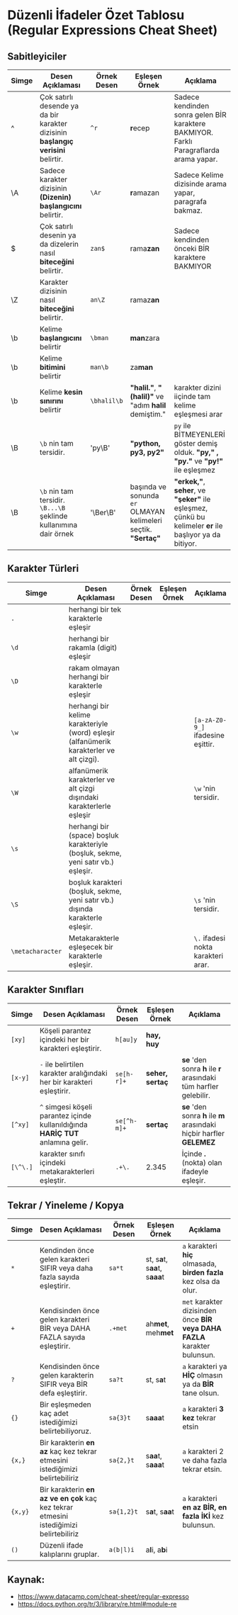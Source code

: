 # Düzenli İfadeler Özet Tablosu (Regular Expressions Cheat Sheet)

## Sabitleyiciler

| Simge | Desen Açıklaması                                                                  | Örnek Desen | Eşleşen Örnek                                                   | Açıklama                                                                                                     |
| ----- | --------------------------------------------------------------------------------- | ----------- | --------------------------------------------------------------- | ------------------------------------------------------------------------------------------------------------ |
| ^     | Çok satırlı desende ya da bir karakter dizisinin **başlangıç verisini** belirtir. | `^r`        | **r**ecep                                                       | Sadece kendinden sonra gelen BİR karaktere BAKMIYOR. Farklı Paragraflarda arama yapar.                       |
| \A    | Sadece karakter dizisinin **(Dizenin) başlangıcını** belirtir.                    | `\Ar`       | **r**amazan                                                     | Sadece Kelime dizisinde  arama yapar, paragrafa bakmaz.                                                      |
| $     | Çok satırlı desenin ya da dizelerin nasıl **biteceğini** belirtir.                | `zan$`      | rama**zan**                                                     | Sadece kendinden önceki BİR karaktere BAKMIYOR                                                               |
| \Z    | Karakter dizisinin nasıl **biteceğini** belirtir.                                 | `an\Z`      | ramaz**an**                                                     |                                                                                                              |
| \b    | Kelime **başlangıcını** belirtir                                                  | `\bman`     | **man**zara                                                     |                                                                                                              |
| \b    | Kelime **bitimini** belirtir                                                      | `man\b`     | za**man**                                                       |                                                                                                              |
| \b    | Kelime **kesin sınırını** belirtir                                                | `\bhalil\b` | **"halil."**, **"(halil)"** ve  "adım **halil** demiştim."      | karakter dizini iiçinde tam kelime eşleşmesi arar                                                            |
| \B    | `\b` nin tam tersidir.                                                            | 'py\B'      | **"python, py3, py2"**                                          | `py` ile BİTMEYENLERİ göster demiş olduk. **"py," , "py."** ve **"py!"** ile eşleşmez                        |
| \B    | `\b` nin tam tersidir. `\B...\B` şeklinde kullanımına dair örnek                  | '\Ber\B'    | başında ve sonunda `er` OLMAYAN kelimeleri seçtik. **"Sertaç"** | **"erkek,"**, **seher**,  ve **"şeker"** ile eşleşmez, çünkü bu kelimeler **er** ile başlıyor ya da bitiyor. |

## Karakter Türleri

| Simge            | Desen Açıklaması                                                                        | Örnek Desen | Eşleşen Örnek | Açıklama                           |
| ---------------- | --------------------------------------------------------------------------------------- | ----------- | ------------- | ---------------------------------- |
| `.`              | herhangi bir tek karakterle eşleşir                                                     |             |               |                                    |
| `\d`             | herhangi bir rakamla (digit) eşleşir                                                    |             |               |                                    |
| `\D`             | rakam olmayan herhangi bir karakterle eşleşir                                           |             |               |                                    |
| `\w`             | herhangi bir kelime karakteriyle (word) eşleşir (alfanümerik karakterler ve alt çizgi). |             |               | `[a-zA-Z0-9_]` ifadesine eşittir.  |
| `\W`             | alfanümerik karakterler ve alt çizgi dışındaki karakterlerle eşleşir                    |             |               | `\w` 'nin tersidir.                |
| `\s`             | herhangi bir (space) boşluk karakteriyle (boşluk, sekme, yeni satır vb.) eşleşir.       |             |               |                                    |
| `\S`             | boşluk karakteri (boşluk, sekme, yeni satır vb.) dışında karakterle eşleşir.            |             |               | `\s` 'nin tersidir.                |
| `\metacharacter` | Metakarakterle eşleşecek bir karakterle eşleşir.                                        |             |               | `\.` ifadesi nokta karakteri arar. |

## Karakter Sınıfları

| Simge    | Desen Açıklaması                                                                 | Örnek Desen | Eşleşen Örnek     | Açıklama                                                                |
| -------- | -------------------------------------------------------------------------------- | ----------- | ----------------- | ----------------------------------------------------------------------- |
| `[xy]`   | Köşeli parantez içindeki her bir karakteri eşleştirir.                           | `h[au]y`    | **hay, huy**      |                                                                         |
| `[x-y]`  | `-` ile belirtilen karakter aralığındaki her bir karakteri eşleştirir.           | `se[h-r]+`  | **seher, sertaç** | **se** 'den sonra **h** ile **r** arasındaki tüm harfler gelebilir.     |
| `[^xy]`  | `^` simgesi köşeli parantez içinde kullanıldığında **HARİÇ TUT** anlamına gelir. | `se[^h-m]+` | **sertaç**        | **se** 'den sonra **h** ile **m** arasındaki hiçbir harfler **GELEMEZ** |
| `[\^\.]` | karakter sınıfı içindeki metakarakterleri eşleştir.                              | `.+\.`      | 2.345             | İçinde **.** (nokta) olan ifadeyle eşleşir.                             |

## Tekrar / Yineleme / Kopya

| Simge   | Desen Açıklaması                                                                       | Örnek Desen | Eşleşen Örnek                    | Açıklama                                                                  |
| ------- | -------------------------------------------------------------------------------------- | ----------- | -------------------------------- | ------------------------------------------------------------------------- |
| `*`     | Kendinden önce gelen karakteri SIFIR veya daha fazla sayıda eşleştirir.                | `sa*t`      | st, s**a**t, s**aa**t, s**aaa**t | `a` karakteri **hiç** olmasada, **birden fazla** kez olsa da olur.        |
| `+`     | Kendisinden önce gelen karakteri BİR veya DAHA FAZLA sayıda eşleştirir.                | `.+met`     | ah**met**, meh**met**            | `met` karakter dizisinden önce **BİR veya DAHA FAZLA** karakter bulunsun. |
| `?`     | Kendisinden önce gelen karakterin SIFIR veya BİR defa eşleştirir.                      | `sa?t`      | st, s**a**t                      | `a` karakteri ya **HİÇ** olmasın ya da **BİR** tane olsun.                |
| `{}`    | Bir eşleşmeden kaç adet istediğimizi belirtebiliyoruz.                                 | `sa{3}t`    | s**aaa**t                        | `a` karakteri **3 kez** tekrar etsin                                      |
| `{x,}`  | Bir karakterin **en az** kaç kez tekrar etmesini istediğimizi belirtebiliriz           | `sa{2,}t`   | s**aa**t, s**aaa**t              | `a` karakteri 2 ve daha fazla tekrar etsin.                               |
| `{x,y}` | Bir karakterin **en az ve en çok** kaç kez tekrar etmesini istediğimizi belirtebiliriz | `sa{1,2}t`  | s**a**t, s**aa**t                | `a` karakteri **en az BİR, en fazla İKİ** kez bulunsun.                   |
| `()`    | Düzenli ifade kalıplarını gruplar.                                                     | `a(b\|l)i`  | a**l**i, a**b**i                 |                                                                           |

## Kaynak:

* https://www.datacamp.com/cheat-sheet/regular-expresso
* https://docs.python.org/tr/3/library/re.html#module-re
